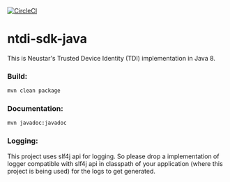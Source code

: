 [![CircleCI](https://circleci.com/gh/Neustar-TDI/ntdi-sdk-java.svg?style=svg&circle-token=8df38531e4dfff635375fd651a9bda1a8948362c)](https://circleci.com/gh/Neustar-TDI/ntdi-sdk-java)

# ntdi-sdk-java

This is Neustar's Trusted Device Identity (TDI) implementation in Java 8.


### Build:
```bash
mvn clean package
```

### Documentation:
```bash
mvn javadoc:javadoc
```

### Logging:
This project uses slf4j api for logging. So please drop a implementation of logger compatible with slf4j api in classpath of your application (where this project is being used) for the logs to get generated.
